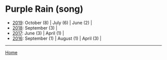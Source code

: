 # Purple Rain (song)

  * [2019](./purple-rain-song-2019.md): 
      October (8) | 
      July (6) | 
      June (2) | 
  * [2018](./purple-rain-song-2018.md): 
      September (3) | 
  * [2017](./purple-rain-song-2017.md): 
      June (3) | 
      April (1) | 
  * [2016](./purple-rain-song-2016.md): 
      September (1) | 
      August (1) | 
      April (3) | 

----

[Home](../)
